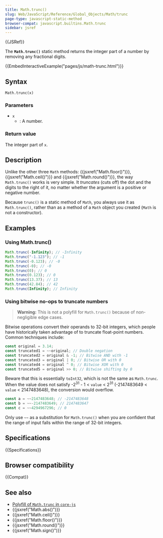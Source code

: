 ```yaml
---
title: Math.trunc()
slug: Web/JavaScript/Reference/Global_Objects/Math/trunc
page-type: javascript-static-method
browser-compat: javascript.builtins.Math.trunc
sidebar: jsref
---
```


{{JSRef}}

The **`Math.trunc()`** static method returns the integer part of a number by removing any fractional digits.

{{EmbedInteractiveExample("pages/js/math-trunc.html")}}

## Syntax

```js-nolint
Math.trunc(x)
```

### Parameters

- `x`
  - : A number.

### Return value

The integer part of `x`.

## Description

Unlike the other three `Math` methods: {{jsxref("Math.floor()")}}, {{jsxref("Math.ceil()")}} and {{jsxref("Math.round()")}}, the way `Math.trunc()` works is very simple. It _truncates_ (cuts off) the dot and the digits to the right of it, no matter whether the argument is a positive or negative number.

Because `trunc()` is a static method of `Math`, you always use it as `Math.trunc()`, rather than as a method of a `Math` object you created (`Math` is not a constructor).

## Examples

### Using Math.trunc()

```js
Math.trunc(-Infinity); // -Infinity
Math.trunc("-1.123"); // -1
Math.trunc(-0.123); // -0
Math.trunc(-0); // -0
Math.trunc(0); // 0
Math.trunc(0.123); // 0
Math.trunc(13.37); // 13
Math.trunc(42.84); // 42
Math.trunc(Infinity); // Infinity
```

### Using bitwise no-ops to truncate numbers

> **Warning:** This is not a polyfill for `Math.trunc()` because of non-negligible edge cases.

Bitwise operations convert their operands to 32-bit integers, which people have historically taken advantage of to truncate float-point numbers. Common techniques include:

```js
const original = 3.14;
const truncated1 = ~~original; // Double negation
const truncated2 = original & -1; // Bitwise AND with -1
const truncated3 = original | 0; // Bitwise OR with 0
const truncated4 = original ^ 0; // Bitwise XOR with 0
const truncated5 = original >> 0; // Bitwise shifting by 0
```

Beware that this is essentially `toInt32`, which is not the same as `Math.trunc`. When the value does not satisfy -2<sup>31</sup> - 1 < `value` < 2<sup>31</sup> (-2147483649 < `value` < 2147483648), the conversion would overflow.

```js
const a = ~~2147483648; // -2147483648
const b = ~~-2147483649; // 2147483647
const c = ~~4294967296; // 0
```

Only use `~~` as a substitution for `Math.trunc()` when you are confident that the range of input falls within the range of 32-bit integers.

## Specifications

{{Specifications}}

## Browser compatibility

{{Compat}}

## See also

- [Polyfill of `Math.trunc` in `core-js`](https://github.com/zloirock/core-js#ecmascript-math)
- {{jsxref("Math.abs()")}}
- {{jsxref("Math.ceil()")}}
- {{jsxref("Math.floor()")}}
- {{jsxref("Math.round()")}}
- {{jsxref("Math.sign()")}}
